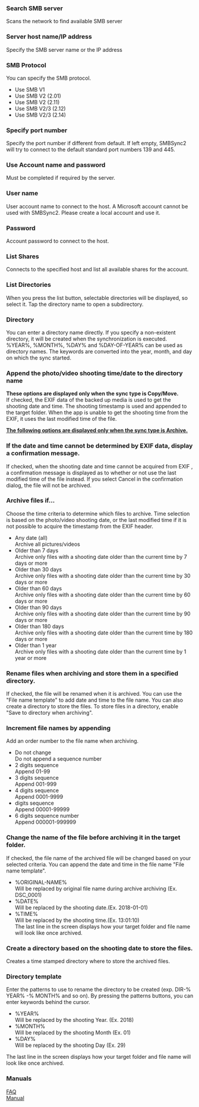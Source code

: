 ### Search SMB server<br>
Scans the network to find available SMB server<br>

### Server host name/IP address<br>
Specify the SMB server name or the IP address <br>

### SMB Protocol<br>
You can specify the SMB protocol.<br>

- Use SMB V1<br>
- Use SMB V2 (2.01)<br>
- Use SMB V2 (2.11)<br>
- Use SMB V2/3 (2.12)<br>
- Use SMB V2/3 (2.14)<br>

### Specify port number<br>
Specify the port number if different from default. If left empty, SMBSync2 will try to connect to the default standard port numbers 139 and 445. <br>

### Use Account name and password<br>
Must be completed if required by the server. <br>

### User name<br>
User account name to connect to the host. A Microsoft account cannot be used with SMBSync2. Please create a local account and use it. <br>

### Password<br>
Account password to connect to the host. <br>

### List Shares<br>
Connects to the specified host and list all available shares for the account. <br>

### List Directories<br>
When you press the list button, selectable directories will be displayed, so select it. Tap the directory name to open a subdirectory.<br>

### Directory<br>
You can enter a directory name directly. If you specify a non-existent directory, it will be created when the synchronization is executed.<br>
%YEAR%, %MONTH%, %DAY% and %DAY-OF-YEAR% can be used as directory names. The keywords are converted into the year, month, and day on which the sync started.<br>

### Append the photo/video shooting time/date to the directory name<br>

**These options are displayed only when the sync type is Copy/Move.**<br>
If checked, the EXIF data of the backed up media is used to get the shooting date and time. The shooting timestamp is used and appended to the target folder. When the app is unable to get the shooting time from the EXIF, it uses the last modified time of the file.<br>

**<u>The following options are displayed only when the sync type is Archive.</u>**<br>

### If the date and time cannot be determined by EXIF data, display a confirmation message.<br>

If checked, when the shooting date and time cannot be acquired from EXIF , a confirmation message is displayed as to whether or not use the last modified time of the file instead. If you select Cancel in the confirmation dialog, the file will not be archived.<br>

### Archive files if…<br>

Choose the time criteria to determine which files to archive. Time selection is based on the photo/video shooting date, or the last modified time if it is not possible to acquire the timestamp from the EXIF header.<br>

- Any date (all)<br>
Archive all pictures/videos<br>
- Older than 7 days<br>
Archive only files with a shooting date older than the current time by 7 days or more<br>
- Older than 30 days<br>
Archive only files with a shooting date older than the current time by 30 days or more<br>
- Older than 60 days<br>
Archive only files with a shooting date older than the current time by 60 days or more<br>
- Older than 90 days<br>
Archive only files with a shooting date older than the current time by 90 days or more<br>
- Older than 180 days<br>
Archive only files with a shooting date older than the current time by 180 days or more<br>
- Older than 1 year<br>
Archive only files with a shooting date older than the current time by 1 year or more<br>

### Rename files when archiving and store them in a specified directory.<br>

If checked, the file will be renamed when it is archived. You can use the "File name template" to add date and time to the file name. You can also create a directory to store the files. To store files in a directory, enable "Save to directory when archiving". <br>

### Increment file names by appending<br>

Add an order number to the file name when archiving.<br>

- Do not change<br>
Do not append a sequence number<br>
- 2 digits sequence<br>
Append 01-99<br>
- 3 digits sequence<br>
Append 001-999<br>
- 4 digits sequence<br>
 Append 0001-9999<br>
- digits sequence<br>
 Append 00001-99999<br>
- 6 digits sequence number<br>
 Append 000001-999999<br>

### Change the name of the file before archiving it in the target folder. <br>

If checked, the file name of the archived file will be changed based on your selected criteria. You can append the date and time in the file name "File name template".<br>

- %ORIGINAL-NAME%<br>
 Will be replaced by original file name during archive archiving (Ex. DSC_0001)<br>
- %DATE%<br>
 Will be replaced by the shooting date.(Ex. 2018-01-01)<br>
- %TIME%<br>
 Will be replaced by the shooting time.(Ex. 13:01:10)<br>
 The last line in the screen displays how your target folder and file name will look like once archived.<br>

### Create a directory based on the shooting date to store the files.<br>

Creates a time stamped directory where to store the archived files.<br>

### Directory template<br>

Enter the patterns to use to rename the directory to be created (exp. DIR-% YEAR% -% MONTH% and so on). By pressing the patterns buttons, you can enter keywords behind the cursor.<br>

- %YEAR%<br>
 Will be replaced by the shooting Year. (Ex. 2018)<br>
- %MONTH%<br>
 Will be replaced by the shooting Month (Ex. 01)<br>
- %DAY%<br>
 Will be replaced by the shooting Day (Ex. 29)<br>

The last line in the screen displays how your target folder and file name will look like once archived.<br>

### Manuals<br>
[FAQ](https://sentaroh.github.io/Documents/SMBSync2/SMBSync2_FAQ_EN.htm)<br>
[Manual](https://sentaroh.github.io/Documents/SMBSync2/SMBSync2_Desc_EN.htm) <br>
